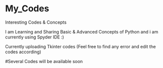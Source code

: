 # My_Codes
Interesting Codes &amp; Concepts

I am Learning and Sharing Basic & Advanced Concepts of Python and i am currently using Spyder IDE :)

Currently uploading Tkinter codes
(Feel free to find any error and edit the codes according)

#Several Codes will be available soon

